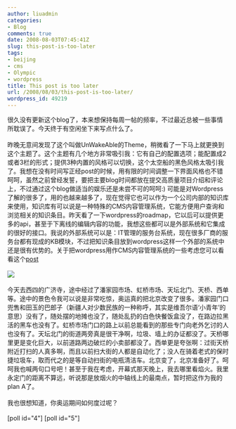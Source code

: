 ```yaml
---
author: liuadmin
categories:
- Blog
comments: true
date: 2008-08-03T07:45:41Z
slug: this-post-is-too-later
tags:
- beijing
- cms
- Olympic
- wordpress
title: This post is too later
url: /2008/08/03/this-post-is-too-later/
wordpress_id: 49219
---
```


很久没有更新这个blog了，本来想保持每周一帖的频率，不过最近总被一些事情所耽误了。今天终于有空闲坐下来写点什么了。<br /><br />昨晚无意间发现了这个叫做UnWakeAble的Theme，稍微看了一下马上就更换到这个主题了。这个主题有几个地方非常吸引我：它有自己的配置选项；能配置成2或者3栏的形式；提供3种内置的风格可以切换，这个太空船的黑色风格太吸引我了。我想在没有时间写正经post的时候，用有限的时间调整一下界面风格也不错呵呵，虽然之前曾经发誓，要把主要blog时间都放在提交高质量项目介绍和评论上，不过通过这个blog做适当的娱乐还是未尝不可的呵呵:) 可能是对Wordpress了解的很多了，用的也越来越多了，现在觉得它也可以作为一个公司内部的知识库来使用，知识库有可以说是一种特殊的CMS内容管理系统，它能方便用户查询和浏览相关的知识条目。昨天看了一下wordpress的roadmap，它以后可以提供更多的api，甚至于下离线的编辑内容的功能，我想这些都可以是外部系统和它集成的很好的接口。我说的外部系统可以是：IT管理的服务台系统，现在很多厂商的服务台都有现成的KB模块，不过把知识条目放到wordpress这样一个外部的系统中还是很有优势的。关于把wordpress用作CMS内容管理系统的一些考虑您可以看看这个[post](http://www.devlounge.net/publishing/things-to-consider-when-using-wordpress-as-a-cms)<br /><br />![](http://news.xinhuanet.com/newscenter/2008-07/28/xin_1520705281548281136162.jpg)<br /><br />今天去西四的广济寺，途中经过了潘家园市场、虹桥市场、天坛北门、天桥、西单等。途中的景色令我可以说是非常吃惊，奥运真的把北京改变了很多。潘家园门口兜售和田玉的巴郎子（新疆人对少数民族的一种称呼，其实是维吾尔语‘小青年’的意思）没有了，随处摆的地摊也没了，随处乱扔的白色快餐饭盒没了，在路边拉黑活的黑车也没有了。虹桥市场门口的路上以前总能看到的那些专门向老外乞讨的人也没有了。天坛北门的街道两旁真是很干净啊，垃圾、墙上的办证都没了。天桥哪里更是变化巨大，以前道路两边破烂的小卖部都没了。西单更是夸张啊：过街天桥附近打扫的人真多啊，而且以前扫大街的人都是自动化了；没人在骑着老式的保时捷垃圾车，取而代之的是等自动扫街的电瓶清洁车。北京变了，北京准备好了。呵呵我也喊两句口号吧！甚至于我在考虑，开幕式那天晚上，我去哪里看焰火。我里永定门的距离不算远，听说那是放烟火的中轴线上的最南点，暂时把这作为我的plan A了。<br /><br />我也很想知道，你奥运期间如何度过呢？<br /><br />[poll id="4"] [poll id="5"]
